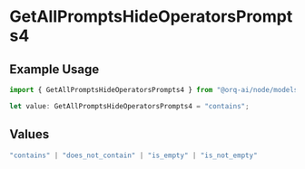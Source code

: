 # GetAllPromptsHideOperatorsPrompts4

## Example Usage

```typescript
import { GetAllPromptsHideOperatorsPrompts4 } from "@orq-ai/node/models/operations";

let value: GetAllPromptsHideOperatorsPrompts4 = "contains";
```

## Values

```typescript
"contains" | "does_not_contain" | "is_empty" | "is_not_empty"
```